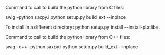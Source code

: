 Command to call to build the python library from C files:

swig -python saxpy.i
python setup.py build_ext --inplace

To install in a different directory:
python setup.py install --install-platlib=.




Command to call to build the python library from C++ files:

swig -c++ -python saxpy.i
python setup.py build_ext --inplace